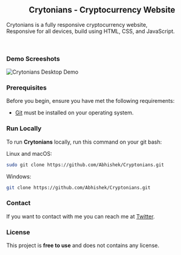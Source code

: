   <h2 align="center">Crytonians - Cryptocurrency Website</h2>

Crytonians is a fully responsive cryptocurrency website, <br />Responsive for all devices, build using HTML, CSS, and JavaScript.

</div>

<br />

### Demo Screeshots

![Crytonians Desktop Demo](./readme-images/desktop.png "Desktop Demo")

### Prerequisites

Before you begin, ensure you have met the following requirements:

- [Git](https://git-scm.com/downloads "Download Git") must be installed on your operating system.

### Run Locally

To run **Crytonians** locally, run this command on your git bash:

Linux and macOS:

```bash
sudo git clone https://github.com/Abhishek/Cryptonians.git
```

Windows:

```bash
git clone https://github.com/Abhishek/Cryptonians.git
```

### Contact

If you want to contact with me you can reach me at [Twitter](https://www.twitter.com/Avicula11).

### License

This project is **free to use** and does not contains any license.
